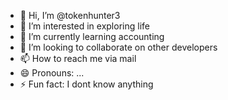 - 👋 Hi, I’m @tokenhunter3
- 👀 I’m interested in exploring life
- 🌱 I’m currently learning accounting
- 💞️ I’m looking to collaborate on other developers
- 📫 How to reach me via mail
- 😄 Pronouns: ...
- ⚡ Fun fact: I dont know anything

<!---
tokenhunter3/tokenhunter3 is a ✨ special ✨ repository because its `README.md` (this file) appears on your GitHub profile.
You can click the Preview link to take a look at your changes.
--->
